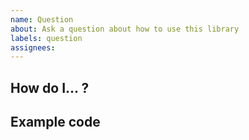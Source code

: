 ```yaml
---
name: Question
about: Ask a question about how to use this library
labels: question
assignees:
---
```

<!--- Provide a general summary of your question in the title above. -->

<!-- Write your question here. -->
## How do I... ?
<!-- Provide any additional context that may help us answer your question. -->

## Example code
<!--
If your question is about modules that you've written, provide a short and clear
example of what you're trying to accomplish. Try to keep this as short as
possible. If able, please provide an example outside of any framework you are
using. This will help us to quickly respond to your question.
-->